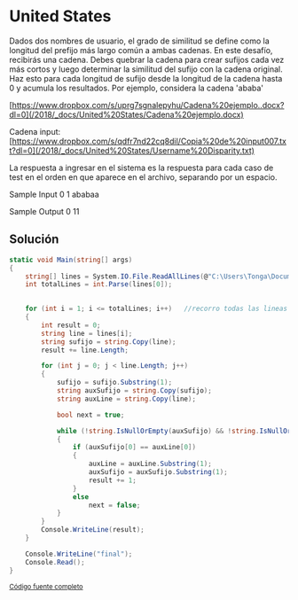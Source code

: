 # United States

Dados dos nombres de usuario, el grado de similitud se define como la longitud del prefijo más largo común a ambas cadenas. En este desafío, recibirás una cadena. Debes quebrar la cadena para crear sufijos cada vez más cortos y luego determinar la similitud del sufijo con la cadena original. Haz esto para cada longitud de sufijo desde la longitud de la cadena hasta 0 y acumula los resultados. Por ejemplo, considera la cadena 'ababa'

[https://www.dropbox.com/s/uprg7sgnalepyhu/Cadena%20ejemplo..docx?dl=0](/2018/_docs/United%20States/Cadena%20ejemplo.docx)

Cadena input: [https://www.dropbox.com/s/qdfr7nd22cq8dil/Copia%20de%20input007.txt?dl=0](/2018/_docs/United%20States/Username%20Disparity.txt)

La respuesta a ingresar en el sistema es la respuesta para cada caso de test en el orden en que aparece en el archivo, separando por un espacio.

Sample Input 0
1
ababaa 

Sample Output 0
11

## Solución

```c#
static void Main(string[] args)
{
    string[] lines = System.IO.File.ReadAllLines(@"C:\Users\Tonga\Documents\Visual Studio 2015\Projects\mercadolibre.USA\inputUsa.txt");
    int totalLines = int.Parse(lines[0]);
    

    for (int i = 1; i <= totalLines; i++)   //recorro todas las lineas
    {
        int result = 0;
        string line = lines[i];
        string sufijo = string.Copy(line);
        result += line.Length;

        for (int j = 0; j < line.Length; j++)
        {
            sufijo = sufijo.Substring(1);
            string auxSufijo = string.Copy(sufijo);
            string auxLine = string.Copy(line);

            bool next = true;

            while (!string.IsNullOrEmpty(auxSufijo) && !string.IsNullOrEmpty(auxLine) && next)
            {
                if (auxSufijo[0] == auxLine[0])
                {
                    auxLine = auxLine.Substring(1);
                    auxSufijo = auxSufijo.Substring(1);
                    result += 1;
                }
                else
                    next = false;
            }
        }
        Console.WriteLine(result);
    }

    Console.WriteLine("final");
    Console.Read();
}
```

<small>[Código fuente completo](Program.cs)</small>